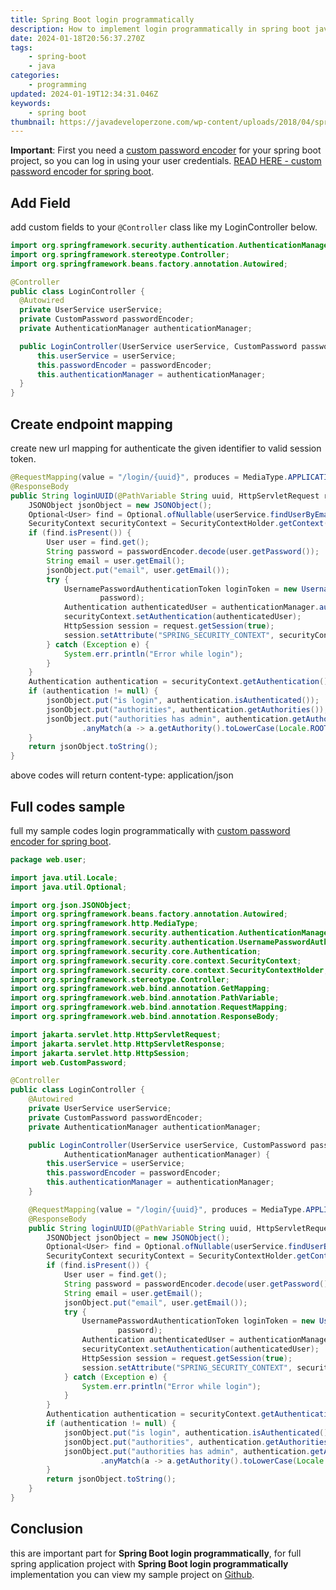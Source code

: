 ```yaml
---
title: Spring Boot login programmatically
description: How to implement login programmatically in spring boot java
date: 2024-01-18T20:56:37.270Z
tags:
    - spring-boot
    - java
categories:
    - programming
updated: 2024-01-19T12:34:31.046Z
keywords:
    - spring boot
thumbnail: https://javadeveloperzone.com/wp-content/uploads/2018/04/spring-boot-set-active-profile-programmatically-1024x488.jpg
---
```


**Important**:
First you need a [custom password encoder](/2024/01/spring-boot-custom-passwordEncoder.html) for your spring boot project, so you can log in using your user credentials. [READ HERE - custom password encoder for spring boot](/2024/01/spring-boot-custom-passwordEncoder.html).

## Add Field
add custom fields to your `@Controller` class like my LoginController below.

```java
import org.springframework.security.authentication.AuthenticationManager;
import org.springframework.stereotype.Controller;
import org.springframework.beans.factory.annotation.Autowired;

@Controller
public class LoginController {
  @Autowired
  private UserService userService;
  private CustomPassword passwordEncoder;
  private AuthenticationManager authenticationManager;

  public LoginController(UserService userService, CustomPassword passwordEncoder, AuthenticationManager authenticationManager) {
      this.userService = userService;
      this.passwordEncoder = passwordEncoder;
      this.authenticationManager = authenticationManager;
  }
}
```

## Create endpoint mapping

create new url mapping for authenticate the given identifier to valid session token.

```java
@RequestMapping(value = "/login/{uuid}", produces = MediaType.APPLICATION_JSON_VALUE)
@ResponseBody
public String loginUUID(@PathVariable String uuid, HttpServletRequest request, HttpServletResponse response) {
    JSONObject jsonObject = new JSONObject();
    Optional<User> find = Optional.ofNullable(userService.findUserByEmail(uuid));
    SecurityContext securityContext = SecurityContextHolder.getContext();
    if (find.isPresent()) {
        User user = find.get();
        String password = passwordEncoder.decode(user.getPassword());
        String email = user.getEmail();
        jsonObject.put("email", user.getEmail());
        try {
            UsernamePasswordAuthenticationToken loginToken = new UsernamePasswordAuthenticationToken(email,
                    password);
            Authentication authenticatedUser = authenticationManager.authenticate(loginToken);
            securityContext.setAuthentication(authenticatedUser);
            HttpSession session = request.getSession(true);
            session.setAttribute("SPRING_SECURITY_CONTEXT", securityContext);
        } catch (Exception e) {
            System.err.println("Error while login");
        }
    }
    Authentication authentication = securityContext.getAuthentication();
    if (authentication != null) {
        jsonObject.put("is login", authentication.isAuthenticated());
        jsonObject.put("authorities", authentication.getAuthorities());
        jsonObject.put("authorities has admin", authentication.getAuthorities().stream()
                .anyMatch(a -> a.getAuthority().toLowerCase(Locale.ROOT).contains("admin")));
    }
    return jsonObject.toString();
}
```

above codes will return content-type: application/json

## Full codes sample
full my sample codes login programmatically with [custom password encoder for spring boot](/2024/01/spring-boot-custom-passwordEncoder.html).

```java
package web.user;

import java.util.Locale;
import java.util.Optional;

import org.json.JSONObject;
import org.springframework.beans.factory.annotation.Autowired;
import org.springframework.http.MediaType;
import org.springframework.security.authentication.AuthenticationManager;
import org.springframework.security.authentication.UsernamePasswordAuthenticationToken;
import org.springframework.security.core.Authentication;
import org.springframework.security.core.context.SecurityContext;
import org.springframework.security.core.context.SecurityContextHolder;
import org.springframework.stereotype.Controller;
import org.springframework.web.bind.annotation.GetMapping;
import org.springframework.web.bind.annotation.PathVariable;
import org.springframework.web.bind.annotation.RequestMapping;
import org.springframework.web.bind.annotation.ResponseBody;

import jakarta.servlet.http.HttpServletRequest;
import jakarta.servlet.http.HttpServletResponse;
import jakarta.servlet.http.HttpSession;
import web.CustomPassword;

@Controller
public class LoginController {
    @Autowired
    private UserService userService;
    private CustomPassword passwordEncoder;
    private AuthenticationManager authenticationManager;

    public LoginController(UserService userService, CustomPassword passwordEncoder,
            AuthenticationManager authenticationManager) {
        this.userService = userService;
        this.passwordEncoder = passwordEncoder;
        this.authenticationManager = authenticationManager;
    }

    @RequestMapping(value = "/login/{uuid}", produces = MediaType.APPLICATION_JSON_VALUE)
    @ResponseBody
    public String loginUUID(@PathVariable String uuid, HttpServletRequest request, HttpServletResponse response) {
        JSONObject jsonObject = new JSONObject();
        Optional<User> find = Optional.ofNullable(userService.findUserByUuid(uuid));
        SecurityContext securityContext = SecurityContextHolder.getContext();
        if (find.isPresent()) {
            User user = find.get();
            String password = passwordEncoder.decode(user.getPassword());
            String email = user.getEmail();
            jsonObject.put("email", user.getEmail());
            try {
                UsernamePasswordAuthenticationToken loginToken = new UsernamePasswordAuthenticationToken(email,
                        password);
                Authentication authenticatedUser = authenticationManager.authenticate(loginToken);
                securityContext.setAuthentication(authenticatedUser);
                HttpSession session = request.getSession(true);
                session.setAttribute("SPRING_SECURITY_CONTEXT", securityContext);
            } catch (Exception e) {
                System.err.println("Error while login");
            }
        }
        Authentication authentication = securityContext.getAuthentication();
        if (authentication != null) {
            jsonObject.put("is login", authentication.isAuthenticated());
            jsonObject.put("authorities", authentication.getAuthorities());
            jsonObject.put("authorities has admin", authentication.getAuthorities().stream()
                    .anyMatch(a -> a.getAuthority().toLowerCase(Locale.ROOT).contains("admin")));
        }
        return jsonObject.toString();
    }
}
```

## Conclusion

this are important part for **Spring Boot login programmatically**, for full spring application project with **Spring Boot login programmatically** implementation you can view my sample project on [Github](https://github.com/dimaslanjaka/Java/tree/master/Spring%20User%20Management).
